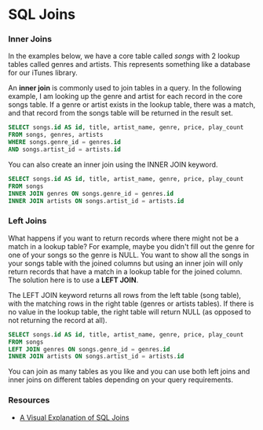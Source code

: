 SQL Joins
=========

### Inner Joins

In the examples below, we have a core table called _songs_ with 2 lookup tables called genres and artists. This represents something like a database for our iTunes library.

An __inner join__ is commonly used to join tables in a query. In the following example, I am looking up the genre and artist for each record in the core songs table. If a genre or artist exists in the lookup table, there was a match, and that record from the songs table will be returned in the result set. 

```sql
SELECT songs.id AS id, title, artist_name, genre, price, play_count
FROM songs, genres, artists
WHERE songs.genre_id = genres.id
AND songs.artist_id = artists.id
```

You can also create an inner join using the INNER JOIN keyword. 

```sql
SELECT songs.id AS id, title, artist_name, genre, price, play_count
FROM songs
INNER JOIN genres ON songs.genre_id = genres.id
INNER JOIN artists ON songs.artist_id = artists.id
```

### Left Joins

What happens if you want to return records where there might not be a match in a lookup table? For example, maybe you didn't fill out the genre for one of your songs so the genre is NULL. You want to show all the songs in your songs table with the joined columns but using an inner join will only return records that have a match in a lookup table for the joined column. The solution here is to use a __LEFT JOIN__.

The LEFT JOIN keyword returns all rows from the left table (song table), with the matching rows in the right table (genres or artists tables). If there is no value in the lookup table, the right table will return NULL (as opposed to not returning the record at all).

```sql
SELECT songs.id AS id, title, artist_name, genre, price, play_count
FROM songs
LEFT JOIN genres ON songs.genre_id = genres.id
INNER JOIN artists ON songs.artist_id = artists.id
```

You can join as many tables as you like and you can use both left joins and inner joins on different tables depending on your query requirements.

### Resources

* [A Visual Explanation of SQL Joins](http://blog.codinghorror.com/a-visual-explanation-of-sql-joins/)
